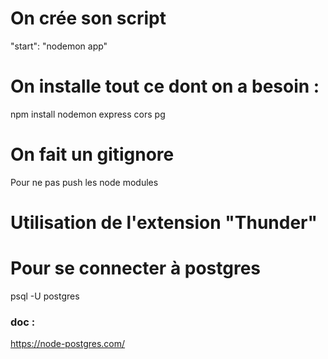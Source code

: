 # On crée son script
"start": "nodemon app"

# On installe tout ce dont on a besoin : 
npm install nodemon express cors pg

# On fait un gitignore
Pour ne pas push les node modules

# Utilisation de l'extension "Thunder"

# Pour se connecter à postgres
psql -U postgres

### doc :
https://node-postgres.com/ 